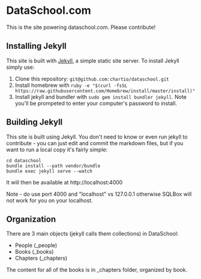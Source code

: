 # DataSchool.com

This is the site powering dataschool.com.  Please contribute!

## Installing Jekyll

This site is built with [Jekyll](https://jekyllrb.com/), a simple static site server.  To install Jekyll simply use:

1. Clone this repository: `git@github.com:chartio/dataschool.git`
1. Install homebrew with `ruby -e "$(curl -fsSL https://raw.githubusercontent.com/Homebrew/install/master/install)"`
1. Install jekyll and bundler with `sudo gem install bundler jekyll`.  Note you'll be prompeted to enter your computer's password to install.


## Building Jekyll

This site is built using Jekyll.  You don't need to know or even run jekyll to
contribute - you can just edit and commit the markdown files, but if you want to
run a local copy it's fairly simple:

```
cd dataschool
bundle install --path vendor/bundle
bundle exec jekyll serve --watch
```

It will then be available at http://localhost:4000

Note - do use port 4000 and "localhost" vs 127.0.0.1 otherwise SQLBox will not work for you on your localhost.


## Organization

There are 3 main objects (jekyll calls them collections) in DataSchool:

 - People (_people)
 - Books (_books)
 - Chapters (_chapters)

The content for all of the books is in _chapters folder, organized by book.
